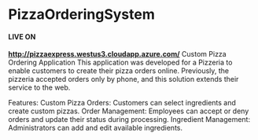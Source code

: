 # PizzaOrderingSystem
#### LIVE ON
**http://pizzaexpress.westus3.cloudapp.azure.com/**
Custom Pizza Ordering Application
This application was developed for a Pizzeria to enable customers to create their pizza orders online. Previously, the pizzeria accepted orders only by phone, and this solution extends their service to the web.

Features:
Custom Pizza Orders: Customers can select ingredients and create custom pizzas.
Order Management: Employees can accept or deny orders and update their status during processing.
Ingredient Management: Administrators can add and edit available ingredients.
